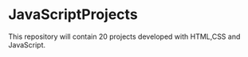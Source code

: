 # JavaScriptProjects
This repository will contain 20 projects developed with HTML,CSS and JavaScript.

